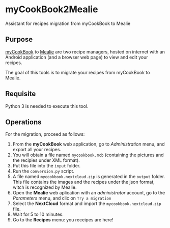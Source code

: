 # myCookBook2Mealie

Assistant for recipes migration from myCookBook to Mealie

## Purpose

[myCookBook](https://www.cookmate.online/) to [Mealie](https://hay-kot.github.io/mealie/) are two recipe managers, hosted on internet 
with an Android application (and a browser web page) to view and edit your recipes.

The goal of this tools is to migrate your recipes from myCookBook to Mealie.

## Requisite

Python 3 is needed to execute this tool.

## Operations

For the migration, proceed as follows:

1. From the **myCookBook** web application, go to *Administration* menu, and export all your recipes.
2. You will obtain a file named `mycookbook.mcb` (containing the pictures and the recipies under XML format).
3. Put this file into the `input` folder.
4. Run the `conversion.py` script.
5. A file named `mycookbook.nextcloud.zip` is generated in the `output` folder.
   This file contains the images and the recipes under the json format, witch is recognized by Mealie.
6. Open the **Mealie** web aplication with an *administrator* account, go to the *Parameters* menu, and clic on `Try a migration`
7. Select the **NextCloud** format and import the `mycookbook.nextcloud.zip` file.
8. Wait for 5 to 10 minutes.
9. Go to the **Recipes** menu: you receipes are here!